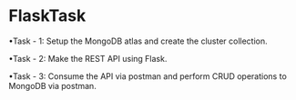 # FlaskTask

•Task - 1: Setup the MongoDB atlas and create the cluster collection.<br/>

•Task - 2: Make the REST API using Flask.<br/>

•Task - 3: Consume the API via postman and perform CRUD operations to MongoDB via postman.
